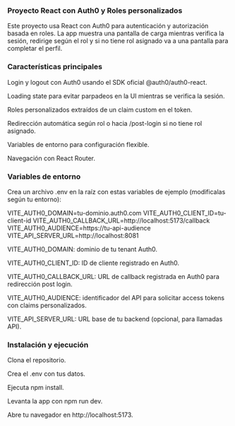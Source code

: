 ### Proyecto React con Auth0 y Roles personalizados
Este proyecto usa React con Auth0 para autenticación y autorización basada en roles. La app muestra una pantalla de carga mientras verifica la sesión, redirige según el rol y si no tiene rol asignado va a una pantalla para completar el perfil.

### Características principales
Login y logout con Auth0 usando el SDK oficial @auth0/auth0-react.

Loading state para evitar parpadeos en la UI mientras se verifica la sesión.

Roles personalizados extraídos de un claim custom en el token.

Redirección automática según rol o hacia /post-login si no tiene rol asignado.

Variables de entorno para configuración flexible.

Navegación con React Router.

### Variables de entorno
Crea un archivo .env en la raíz con estas variables de ejemplo (modificalas según tu entorno):

VITE_AUTH0_DOMAIN=tu-dominio.auth0.com
VITE_AUTH0_CLIENT_ID=tu-client-id
VITE_AUTH0_CALLBACK_URL=http://localhost:5173/callback
VITE_AUTH0_AUDIENCE=https://tu-api-audience
VITE_API_SERVER_URL=http://localhost:8081


VITE_AUTH0_DOMAIN: dominio de tu tenant Auth0.

VITE_AUTH0_CLIENT_ID: ID de cliente registrado en Auth0.

VITE_AUTH0_CALLBACK_URL: URL de callback registrada en Auth0 para redirección post login.

VITE_AUTH0_AUDIENCE: identificador del API para solicitar access tokens con claims personalizados.

VITE_API_SERVER_URL: URL base de tu backend (opcional, para llamadas API).


### Instalación y ejecución
Clona el repositorio.

Crea el .env con tus datos.

Ejecuta npm install.

Levanta la app con npm run dev.

Abre tu navegador en http://localhost:5173.

